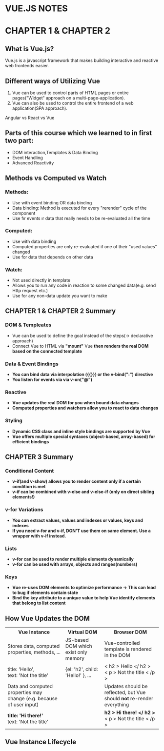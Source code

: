 # VUE.JS NOTES
<h1>CHAPTER 1 & CHAPTER 2</h1>
<h2>What is Vue.js?</h2>
<p>Vue.js is a javascript framework that makes building interactive and reactive web frontends easier.</p>
<h2>Different ways of Utilizing Vue</h2>
<ol>
    <li>Vue can be used to control parts of HTML pages or entire pages("Widget" approach on a multi-page-application).</li>
    <li>Vue can also be used to control the entire frontend of a web application(SPA approach).</li>
</ol>
<link ref="https://academind.com/tutorials/angular-vs-react-vs-vue-my-thoughts">Angular vs React vs Vue</link><br>
<h2>Parts of this course which we learned to in first two part:</h2>
<ul>
    <li>DOM interaction,Templates & Data Binding</li>
    <li>Event Handling</li>
    <li>Advanced Reactivity</li>
</ul>
<h2>Methods vs Computed vs Watch</h2>
<h3>Methods:</h3>
<ul>
    <li>Use with event binding OR data binding</li>
    <li>Data binding: Method is executed for every "rerender" cycle of the component</li>
    <li>Use fır events ır data that really needs to be re-evaluated all the time</li>
</ul>
<h3>Computed:</h3>
<ul>
    <li>Use with data binding</li>
    <li>Computed properties are only re-evaluated if one of their "used values" changed</li>
    <li>Use for data that depends on other data</li>
</ul>
<h3>Watch:</h3>
<ul>
    <li>Not used directly in template</li>
    <li>Allows you to run any code in reaction to some changed data(e.g. send Http request etc.)</li>
    <li>Use for any non-data update you want to make</li>
</ul>
<h2>CHAPTER 1 & CHAPTER 2 Summary</h2>
<h3>DOM & Templeates</h3>
<ul>
    <li>Vue can be used to define the goal instead of the steps(-> declarative approach)</li>
    <li>Connect Vue to HTML via <strong>"mount"</strong> Vue <strong> then renders the real DOM based on the connected template</li>
</ul>
<h3>Data & Event Bindings</h3>
<ul>
    <li>You can bind data via interpolation ({{}}) or the <strong>v-bind(":")</strong> directive</li>
    <li>You listen for events via <strong> via v-on("@")</strong></li>
</ul>
<h3>Reactive</h3>
<ul>
    <li>Vue updates the real DOM for you when bound data changes</li>
    <li><strong>Computed properties</strong> and <strong>watchers</strong> allow you to react to data changes</li>
</ul>
<h3>Styling</h3>
<ul>
    <li>Dynamic CSS class and inline style bindings are supported by Vue</li>
    <li>Vue offers multiple <strong>special syntaxes</strong> (object-based, array-based) for efficient bindings</li>
</ul>
<h2>CHAPTER 3 Summary</h2>
<h3>Conditional Content</h3>
<ul>
    <li><strong>v-if</strong>(and <strong>v-show</strong>) allows you to render content <strong>only if a certain condition is met</strong></li>
    <li>v-if can be combined with <strong>v-else</strong> and <strong>v-else-if</strong> (only on direct sibling elements!)</li>
</ul>
<h3>v-for Variations</h3>
<ul>
    <li>You can extract <strong>values</strong>, values and indexes or values, <strong>keys</strong> and indexes</li>
    <li>If you need v-for and v-if, <strong>DON'T use them on same element</strong>. Use a wrapper with v-if instead.</li>
</ul>
<h3>Lists</h3>
<ul>
    <li>v-for can be used to render multiple elements dynamically</li>
    <li>v-for can be used with arrays, objects and ranges(numbers)</li>
</ul>
<h3>Keys</h3>
<ul>
    <li>Vue <strong>re-uses DOM elements to optimize performance <strong>-></strong> This can lead to bug if elements contain state</strong></li>
    <li>Bind the <strong>key</strong> attribute to a unique value to help Vue identify elements that belong to list content</li>
</ul>
<h2>How Vue Updates the DOM</h2>
<table>
    <tr>
        <th>Vue Instance</th>
        <th>Virtual DOM</th>
        <th>Browser DOM</th>
    </tr>
    <tr>
        <td>Stores data, computed properties, methods, ...</td>
        <td>JS-based DOM which exist only memory</td>
        <td>Vue-controlled template is rendered in the DOM</td>
    </tr>
    <tr>
        <td>title: 'Hello',<br>
            text: 'Not the title'
        </td>
        <td> {el: 'h2', child: 'Hello!' }, ...</td>
        <td>&#60; h2 &#62; Hello &#60;/ h2 &#62;<br>
            &#60; p &#62; Not the title &#60; /p &#62;
        </td>
    </tr>
    <tr>
        <td>Data and computed properties may change (e.g. because of user input)</td>
        <td></td>
        <td>Updates should be reflected, but Vue should <strong>not</strong> re-render everything</td>
    </tr>
    <tr>
        <td>
            <strong>title: 'Hi there!'</strong><br>
            text: 'Not the title'
        </td>
        <td></td>
        <td>
            <strong>h2 &#62; Hi there! &#60;/ h2 &#62;<br></strong>
            &#60; p &#62; Not the title &#60; /p &#62;
        </td>
    </tr>
</table>
<h2>Vue Instance Lifecycle</h2>
<a><img scr="./vue-lifecycle.png"></a>
